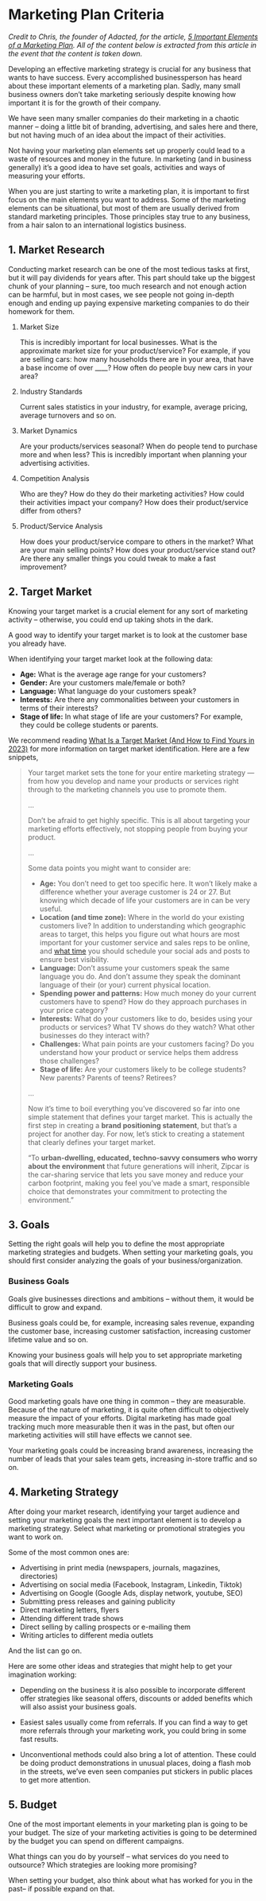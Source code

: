 # Marketing Plan Criteria

_Credit to Chris, the founder of Adacted, for the article, [5 Important Elements of a Marketing Plan](https://adacted.com/marketing-plan-elements/). All of the content below is extracted from this article in the event that the content is taken down._

Developing an effective marketing strategy is crucial for any business that wants to have success. Every accomplished businessperson has heard about these important elements of a marketing plan. Sadly, many small business owners don’t take marketing seriously despite knowing how important it is for the growth of their company.

We have seen many smaller companies do their marketing in a chaotic manner – doing a little bit of branding, advertising, and sales here and there, but not having much of an idea about the impact of their activities.

Not having your marketing plan elements set up properly could lead to a waste of resources and money in the future. In marketing (and in business generally) it’s a good idea to have set goals, activities and ways of measuring your efforts.

When you are just starting to write a marketing plan, it is important to first focus on the main elements you want to address. Some of the marketing elements can be situational, but most of them are usually derived from standard marketing principles. Those principles stay true to any business, from a hair salon to an international logistics business.

## 1. Market Research

Conducting market research can be one of the most tedious tasks at first, but it will pay dividends for years after. This part should take up the biggest chunk of your planning – sure, too much research and not enough action can be harmful, but in most cases, we see people not going in-depth enough and ending up paying expensive marketing companies to do their homework for them.


1. Market Size

   This is incredibly important for local businesses. What is the approximate market size for your product/service? For example, if you are selling cars: how many households there are in your area, that have a base income of over ____? How often do people buy new cars in your area?

2. Industry Standards
   
   Current sales statistics in your industry, for example, average pricing, average turnovers and so on.

3. Market Dynamics
   
   Are your products/services seasonal? When do people tend to purchase more and when less? This is incredibly important when planning your advertising activities.

4. Competition Analysis
   
   Who are they? How do they do their marketing activities? How could their activities impact your company? How does their product/service differ from others?

5. Product/Service Analysis
   
   How does your product/service compare to others in the market? What are your main selling points? How does your product/service stand out? Are there any smaller things you could tweak to make a fast improvement?

## 2. Target Market

Knowing your target market is a crucial element for any sort of marketing activity – otherwise, you could end up taking shots in the dark.

A good way to identify your target market is to look at the customer base you already have.

When identifying your target market look at the following data:

- **Age:** What is the average age range for your customers?
- **Gender:** Are your customers male/female or both?
- **Language:** What language do your customers speak?
- **Interests:** Are there any commonalities between your customers in terms of their interests?
- **Stage of life:** In what stage of life are your customers? For example, they could be college students or parents.

We recommend reading [What Is a Target Market (And How to Find Yours in 2023)](https://blog.hootsuite.com/target-market/) for more information on target market identification. Here are a few snippets,

 > Your target market sets the tone for your entire marketing strategy — from how you develop and name your products or services right through to the marketing channels you use to promote them.
 >
 > ...
 >
 > Don’t be afraid to get highly specific. This is all about targeting your marketing efforts effectively, not stopping people from buying your product.
 >
 > ...
 >
 > Some data points you might want to consider are:
 >
 > - **Age:** You don’t need to get too specific here. It won’t likely make a difference whether your average customer is 24 or 27. But knowing which decade of life your customers are in can be very useful.
 > - **Location (and time zone):** Where in the world do your existing customers live? In addition to understanding which geographic areas to target, this helps you figure out what hours are most important for your customer service and sales reps to be online, and [what time](https://blog.hootsuite.com/best-time-to-post-on-social-media/) you should schedule your social ads and posts to ensure best visibility.
 > - **Language:** Don’t assume your customers speak the same language you do. And don’t assume they speak the dominant language of their (or your) current physical location.
 > - **Spending power and patterns:** How much money do your current customers have to spend? How do they approach purchases in your price category?
 > - **Interests:** What do your customers like to do, besides using your products or services? What TV shows do they watch? What other businesses do they interact with?
 > - **Challenges:** What pain points are your customers facing? Do you understand how your product or service helps them address those challenges?
 > - **Stage of life:** Are your customers likely to be college students? New parents? Parents of teens? Retirees?
 >
 > ...
 >
 > Now it’s time to boil everything you’ve discovered so far into one simple statement that defines your target market. This is actually the first step in creating a **brand positioning statement**, but that’s a project for another day. For now, let’s stick to creating a statement that clearly defines your target market.
 >
 > “To **urban-dwelling, educated, techno-savvy consumers who worry about the environment** that future generations will inherit, Zipcar is the car-sharing service that lets you save money and reduce your carbon footprint, making you feel you’ve made a smart, responsible choice that demonstrates your commitment to protecting the environment.”

## 3. Goals
Setting the right goals will help you to define the most appropriate marketing strategies and budgets. When setting your marketing goals, you should first consider analyzing the goals of your business/organization.

### Business Goals

Goals give businesses directions and ambitions – without them, it would be difficult to grow and expand.

Business goals could be, for example, increasing sales revenue, expanding the customer base, increasing customer satisfaction, increasing customer lifetime value and so on.

Knowing your business goals will help you to set appropriate marketing goals that will directly support your business.

### Marketing Goals

Good marketing goals have one thing in common – they are measurable. Because of the nature of marketing, it is quite often difficult to objectively measure the impact of your efforts. Digital marketing has made goal tracking much more measurable then it was in the past, but often our marketing activities will still have effects we cannot see.

Your marketing goals could be increasing brand awareness, increasing the number of leads that your sales team gets, increasing in-store traffic and so on.

## 4. Marketing Strategy

After doing your market research, identifying your target audience and setting your marketing goals the next important element is to develop a marketing strategy. Select what marketing or promotional strategies you want to work on.

Some of the most common ones are:

- Advertising in print media (newspapers, journals, magazines, directories)
- Advertising on social media (Facebook, Instagram, Linkedin, Tiktok)
- Advertising on Google (Google Ads, display network, youtube, SEO)
- Submitting press releases and gaining publicity
- Direct marketing letters, flyers
- Attending different trade shows
- Direct selling by calling prospects or e-mailing them
- Writing articles to different media outlets

And the list can go on.

Here are some other ideas and strategies that might help to get your imagination working:

- Depending on the business it is also possible to incorporate different offer strategies like seasonal offers, discounts or added benefits which will also assist your business goals.

- Easiest sales usually come from referrals. If you can find a way to get more referrals through your marketing work, you could bring in some fast results.

- Unconventional methods could also bring a lot of attention. These could be doing product demonstrations in unusual places, doing a flash mob in the streets, we’ve even seen companies put stickers in public places to get more attention.

## 5. Budget

One of the most important elements in your marketing plan is going to be your budget. The size of your marketing activities is going to be determined by the budget you can spend on different campaigns.

What things can you do by yourself – what services do you need to outsource? Which strategies are looking more promising?

When setting your budget, also think about what has worked for you in the past– if possible expand on that.